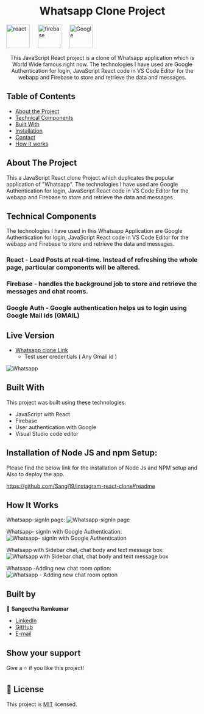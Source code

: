

<!-- PROJECT LOGO -->
<br />
<p align="center">
  <!-- <a href="https://github.com/jaspreet-singh-sahota/Slack-bot">
    <img src="https://course_report_production.s3.amazonaws.com/rich/rich_files/rich_files/5726/s300/icon-white-on-murple-copy.png" alt="Logo" width="80" height="80">
  </a> -->

  <h1 align="center"> Whatsapp Clone Project</h1>
  <p align="center">
  
  <img width="61" alt="react" src="https://github.com/Sangi19/whatsapp-clone/blob/master/Images/React.png"> &emsp;
  <img width="61" alt="firebase" src="https://github.com/Sangi19/whatsapp-clone/blob/master/Images/firebase.png"> &emsp;
  <img width="61" alt="Google" src="https://github.com/Sangi19/whatsapp-clone/blob/master/Images/google.png"> &emsp;
  
   </p>

  <p align="center">
This JavaScript React project is a clone of Whatsapp application which is World Wide famous right now. The technologies I have used are Google Authentication for login, JavaScript React code in VS Code Editor for the webapp and Firebase to store and retrieve the data and messages.<br />
    </p>
</p>

<!-- TABLE OF CONTENTS -->

## Table of Contents

- [About the Project](#about-the-project)
- [Technical Components](#techincal-components)
- [Built With](#built-with)
- [Installation](#Installation)
- [Contact](#Authors)
- [How it works](#How-it-works)

<!-- ABOUT THE PROJECT -->

## About The Project

This a JavaScript React clone Project which duplicates the popular application of "Whatsapp". The technologies I have used are Google Authentication for login, JavaScript React code in VS Code Editor for the webapp and Firebase to store and retrieve the data and messages
<br />

## Technical Components
 The technologies I have used in this Whatsapp Application are Google Authentication for login, JavaScript React code in VS Code Editor for the webapp and Firebase to store and retrieve the data and messages. <br />

### React - Load Posts at real-time. Instead of refreshing the whole page, particular components will be altered.

### Firebase - handles the background job to store and retrieve the messages and chat rooms.

### Google Auth - Google authentication helps us to login using Google Mail ids (GMAIL)

## Live Version

- [Whatsapp clone Link](https://whatsapp-clone-49e7c.web.app/)
  - Test user credentials ( Any Gmail id )

![Whatsapp](https://github.com/Sangi19/whatsapp-clone/blob/master/Images/Whatsapp%20with%20Sidebar%20chat%2C%20chat%20body%20and%20text%20message%20box.PNG)

<!-- BUILD WITH -->

## Built With

This project was built using these technologies.

- JavaScript with React
- Firebase
- User authentication with Google
- Visual Studio code editor 

## Installation of Node JS and npm Setup:
Please find the below link for the installation of Node Js and NPM setup and Also to deploy the app.

https://github.com/Sangi19/instagram-react-clone#readme

<!-- HOW IT WORKS -->

## How It Works
 Whatsapp-signIn page:
![Whatsapp-signIn page](https://github.com/Sangi19/whatsapp-clone/blob/master/Images/signIn.PNG)

Whatsapp- signIn with Google Authentication:
![Whatsapp- signIn with Google Authentication](https://github.com/Sangi19/whatsapp-clone/blob/master/Images/signIn%20with%20Google%20Authentication.PNG)

Whatsapp with Sidebar chat, chat body and text message box:
![Whatsapp with Sidebar chat, chat body and text message box](https://github.com/Sangi19/whatsapp-clone/blob/master/Images/Whatsapp%20with%20Sidebar%20chat%2C%20chat%20body%20and%20text%20message%20box.PNG)

Whatsapp -Adding new chat room option:
![Whatsapp - Adding new chat room option](https://github.com/Sangi19/whatsapp-clone/blob/master/Images/Adding%20new%20chat%20room%20option.PNG)

## Built by

👤 **Sangeetha Ramkumar**

- [LinkedIn](https://www.linkedin.com/in/sangeetharamkumar)
- [GitHub](https://github.com/Sangi19)
- [E-mail](sangiammu1020@gmail.com)

<!-- ACKNOWLEDGEMENTS -->

## Show your support

Give a ⭐️ if you like this project!



## 📝 License

This project is [MIT](https://opensource.org/licenses/MIT) licensed.
